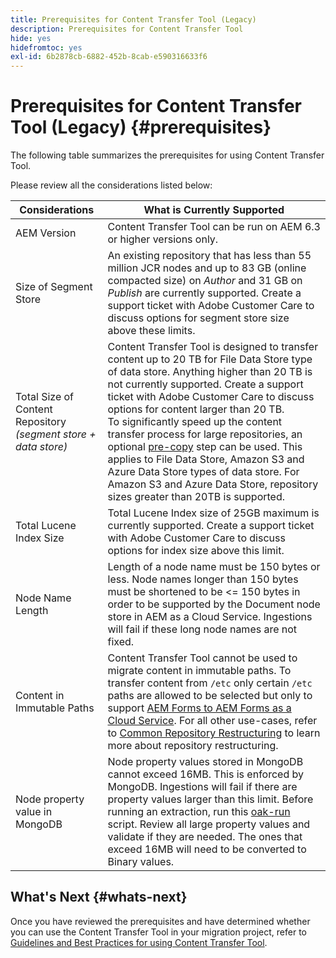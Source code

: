 ```yaml
---
title: Prerequisites for Content Transfer Tool (Legacy)
description: Prerequisites for Content Transfer Tool
hide: yes
hidefromtoc: yes
exl-id: 6b2878cb-6882-452b-8cab-e590316633f6
---
```

# Prerequisites for Content Transfer Tool (Legacy) {#prerequisites}

The following table summarizes the prerequisites for using Content Transfer Tool. 

Please review all the considerations listed below:

|Considerations|What is Currently Supported|
|--- |--- |
|AEM Version|Content Transfer Tool can be run on AEM 6.3 or higher versions only.|
|Size of Segment Store|An existing repository that has less than 55 million JCR nodes and up to 83 GB (online compacted size) on *Author* and 31 GB on *Publish* are currently supported. Create a support ticket with Adobe Customer Care to discuss options for segment store size above these limits.|
|Total Size of Content Repository <br>*(segment store + data store)*|Content Transfer Tool is designed to transfer content up to 20 TB for File Data Store type of data store. Anything higher than 20 TB is not currently supported. Create a support ticket with Adobe Customer Care to discuss options for content larger than 20 TB. <br>To significantly speed up the content transfer process for large repositories, an optional [pre-copy](https://experienceleague.adobe.com/docs/experience-manager-cloud-service/moving/cloud-migration/content-transfer-tool/handling-large-content-repositories.html?lang=en#setting-up-pre-copy-step) step can be used. This applies to File Data Store, Amazon S3 and Azure Data Store types of data store. For Amazon S3 and Azure Data Store, repository sizes greater than 20TB is supported.|
|Total Lucene Index Size|Total Lucene Index size of 25GB maximum is currently supported. Create a support ticket with Adobe Customer Care to discuss options for index size above this limit.|
|Node Name Length|Length of a node name must be 150 bytes or less. Node names longer than 150 bytes must be shortened to be <= 150 bytes in order to be supported by the Document node store in AEM as a Cloud Service. Ingestions will fail if these long node names are not fixed.|
|Content in Immutable Paths|Content Transfer Tool cannot be used to migrate content in immutable paths. To transfer content from `/etc` only certain `/etc` paths are allowed to be selected but only to support [AEM Forms to AEM Forms as a Cloud Service](https://experienceleague.adobe.com/docs/experience-manager-forms-cloud-service/forms/migrate-to-forms-as-a-cloud-service.html?lang=en#paths-of-various-aem-forms-specific-assets). For all other use-cases, refer to [Common Repository Restructuring](https://experienceleague.adobe.com/docs/experience-manager-65/deploying/restructuring/all-repository-restructuring-in-aem-6-5.html) to learn more about repository restructuring.|
|Node property value in MongoDB| Node property values stored in MongoDB cannot exceed 16MB. This is enforced by MongoDB. Ingestions will fail if there are property values larger than this limit. Before running an extraction, run this [oak-run](https://repo1.maven.org/maven2/org/apache/jackrabbit/oak-run/1.38.0/oak-run-1.38.0.jar) script. Review all large property values and validate if they are needed. The ones that exceed 16MB will need to be converted to Binary values.|

## What's Next {#whats-next}

Once you have reviewed the prerequisites and have determined whether you can use the Content Transfer Tool in your migration project, refer to [Guidelines and Best Practices for using Content Transfer Tool](https://experienceleague.adobe.com/docs/experience-manager-cloud-service/moving/cloud-migration/content-transfer-tool/guidelines-best-practices-content-transfer-tool.html?lang=en).
